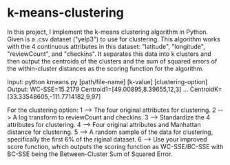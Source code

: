 # k-means-clustering
In this project, I implement the k-means clustering algorithm in Python. Given is a .csv dataset ("yelp3") to use for clustering.
This algorithm works with the 4 continuous attributes in this dataset: "latitude", "longitude", "reviewCount", and "checkins". It separates 
this data into k clusters and then output the centroids of the clusters and the sum of squared errors of the within-cluster distances as
the scoring function for the algorithm.

Input: python kmeans.py [path/file-name] [k-value] [clustering-option]
Output: 
WC-SSE=15.2179 
Centroid1=[49.00895,8.39655,12,3] 
... 
CentroidK=[33.33548605,-111.7714182,9,97]

For the clustering option:
1 --> The four original attributes for clustering.
2 --> A log transform to reviewCount and checkins.
3 --> Standardize the 4 attributes for clustering.
4 --> Four original attributes and Manhattan distance for clustering.
5 --> A random sample of the data for clustering, specifically the first 6% of the riginal dataset.
6 --> Use your improved score function, which outputs the scoring function as WC-SSE/BC-SSE with BC-SSE being the Between-Cluster Sum of
Squared Error.
